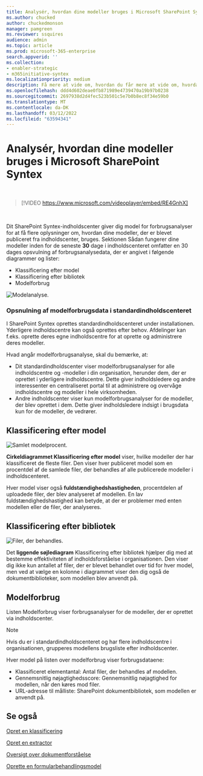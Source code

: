 ```yaml
---
title: Analysér, hvordan dine modeller bruges i Microsoft SharePoint Syntex
ms.author: chucked
author: chuckedmonson
manager: pamgreen
ms.reviewer: ssquires
audience: admin
ms.topic: article
ms.prod: microsoft-365-enterprise
search.appverid: ''
ms.collection:
- enabler-strategic
- m365initiative-syntex
ms.localizationpriority: medium
description: Få mere at vide om, hvordan du får mere at vide om, hvordan dine modeller til dokumentforståelse og formularbehandling fungerer.
ms.openlocfilehash: ddd4d602deae0fb871989e4739470a19b97b0238
ms.sourcegitcommit: 2697938d2d4fec523b501c5e7b0b8ec8f34e59b0
ms.translationtype: MT
ms.contentlocale: da-DK
ms.lasthandoff: 03/12/2022
ms.locfileid: "63594341"
---
```

# <a name="analyze-how-your-models-are-used-in-microsoft-sharepoint-syntex"></a>Analysér, hvordan dine modeller bruges i Microsoft SharePoint Syntex

</br>

> [!VIDEO https://www.microsoft.com/videoplayer/embed/RE4GnhX]  

</br>


Dit SharePoint Syntex-indholdscenter giver dig model for forbrugsanalyser for at få flere oplysninger om, hvordan dine modeller, der er blevet publiceret fra indholdscenter, bruges. Sektionen Sådan fungerer dine modeller inden for de seneste <b>30</b> dage i indholdscenteret omfatter en 30 dages opsvulning af forbrugsanalysedata, der er angivet i følgende diagrammer og lister:

- Klassificering efter model
- Klassificering efter bibliotek
- Modelforbrug 

 ![Modelanalyse.](../media/content-understanding/model-analytics.png) </br>

### <a name="roll-up-of-model-usage-data-in-the-default-content-center"></a>Opsnulning af modelforbrugsdata i standardindholdscenteret

I SharePoint Syntex oprettes standardindholdscenteret under installationen. Yderligere indholdscentre kan også oprettes efter behov. Afdelinger kan f.eks. oprette deres egne indholdscentre for at oprette og administrere deres modeller. 

Hvad angår modelforbrugsanalyse, skal du bemærke, at:

- Dit standardindholdscenter viser modelforbrugsanalyser for alle indholdscentre og -modeller i din organisation, herunder dem, der er oprettet i yderligere indholdscentre. Dette giver indholdsledere og andre interessenter en centraliseret portal til at administrere og overvåge indholdscentre og modeller i hele virksomheden.  
- Andre indholdscenter viser kun modelforbrugsanalyser for de modeller, der blev oprettet i dem. Dette giver indholdsledere indsigt i brugsdata kun for de modeller, de vedrører.


## <a name="classification-by-model"></a>Klassificering efter model

   ![Samlet modelprocent.](../media/content-understanding/total-model-percentage.png) </br>

**Cirkeldiagrammet Klassificering efter model** viser, hvilke modeller der har klassificeret de fleste filer. Den viser hver publiceret model som en procentdel af de samlede filer, der behandles af alle publicerede modeller i indholdscenteret.

Hver model viser også **fuldstændighedshastigheden**, procentdelen af uploadede filer, der blev analyseret af modellen. En lav fuldstændighedshastighed kan betyde, at der er problemer med enten modellen eller de filer, der analyseres.

## <a name="classification-by-library"></a>Klassificering efter bibliotek

   ![Filer, der behandles.](../media/content-understanding/files-processed-over-time.png) </br>

Det **liggende søjlediagram** Klassificering efter bibliotek hjælper dig med at bestemme effektiviteten af indholdsforståelse i organisationen.  Den viser dig ikke kun antallet af filer, der er blevet behandlet over tid for hver model, men ved at vælge en kolonne i diagrammet viser den dig også de dokumentbiblioteker, som modellen blev anvendt på.


## <a name="model-usage"></a>Modelforbrug

Listen Modelforbrug viser forbrugsanalyser for de modeller, der er oprettet via indholdscenter.  

> [!NOTE]
> Hvis du er i standardindholdscenteret og har flere indholdscentre i organisationen, grupperes modellens brugsliste efter indholdscenter.

Hver model på listen over modelforbrug viser forbrugsdataene:

- Klassificeret elementantal: Antal filer, der behandles af modellen.
- Gennemsnitlig nøjagtighedsscore: Gennemsnitlig nøjagtighed for modellen, når den køres mod filer.
- URL-adresse til målliste: SharePoint dokumentbibliotek, som modellen er anvendt på.



## <a name="see-also"></a>Se også
[Opret en klassificering](create-a-classifier.md)

[Opret en extractor](create-an-extractor.md)

[Oversigt over dokumentforståelse](document-understanding-overview.md)

[Oprette en formularbehandlingsmodel](create-a-form-processing-model.md)  
